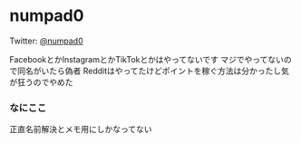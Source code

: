 # numpad0

Twitter: [@numpad0](https://twitter.com/numpad0)  

FacebookとかInstagramとかTikTokとかはやってないです マジでやってないので同名がいたら偽者
Redditはやってたけどポイントを稼ぐ方法は分かったし気が狂うのでやめた 


### なにここ

正直名前解決とメモ用にしかなってない
